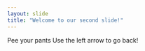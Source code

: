 ```yaml
---
layout: slide
title: "Welcome to our second slide!"
---
```

Pee your pants
Use the left arrow to go back!
